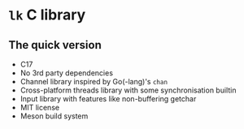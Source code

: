 # `lk` C library

## The quick version

- C17
- No 3rd party dependencies
- Channel library inspired by Go(-lang)'s `chan`
- Cross-platform threads library with some synchronisation builtin
- Input library with features like non-buffering getchar
- MIT license
- Meson build system

